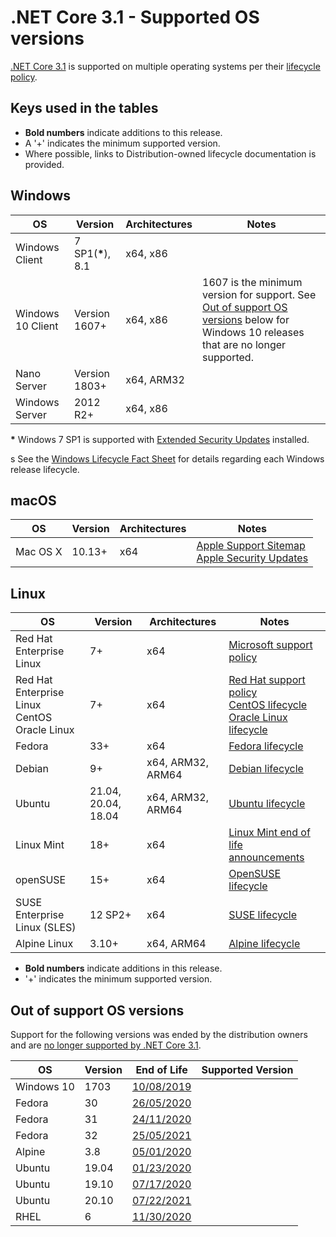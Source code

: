 # .NET Core 3.1 - Supported OS versions

[.NET Core 3.1](README.md) is supported on multiple operating systems per their [lifecycle policy](../../os-lifecycle-policy.md).

## Keys used in the tables

* **Bold numbers** indicate additions to this release.
* A '+' indicates the minimum supported version.
* Where possible, links to Distribution-owned lifecycle documentation is provided.

## Windows

OS                            | Version                       | Architectures  | Notes
------------------------------|-------------------------------|----------------|-----
Windows Client                | 7 SP1(**\***), 8.1            | x64, x86       |
Windows 10 Client             | Version 1607+                 | x64, x86       | 1607 is the minimum version for support. See [Out of support OS versions](#out-of-support-os-versions) below for Windows 10 releases that are no longer supported.
Nano Server                   | Version 1803+                 | x64, ARM32     |
Windows Server                | 2012 R2+                  | x64, x86       |

**\*** Windows 7 SP1 is supported with [Extended Security Updates](https://docs.microsoft.com/troubleshoot/windows-client/windows-7-eos-faq/windows-7-extended-security-updates-faq) installed.

s
See the [Windows Lifecycle Fact Sheet](https://support.microsoft.com/help/13853/windows-lifecycle-fact-sheet) for details regarding each Windows release lifecycle.

## macOS

OS                            | Version                       | Architectures  | Notes
------------------------------|-------------------------------|----------------|-----
Mac OS X                      | 10.13+                        | x64            | [Apple Support Sitemap](https://support.apple.com/sitemap) <br> [Apple Security Updates](https://support.apple.com/en-us/HT201222)

## Linux

OS                            | Version                       | Architectures  | Notes
------------------------------|-------------------------------|----------------|-----
Red Hat Enterprise Linux      | 7+                            | x64            | [Microsoft support policy](https://dotnet.microsoft.com/platform/support/policy/)
Red Hat Enterprise Linux <br> CentOS <br> Oracle Linux | 7+    | x64            | [Red Hat support policy](https://access.redhat.com/support/policy/updates/errata/) <br> [CentOS lifecycle](https://wiki.centos.org/FAQ/General#head-fe8a0be91ee3e7dea812e8694491e1dde5b75e6d) <br> [Oracle Linux lifecycle](https://www.oracle.com/a/ocom/docs/elsp-lifetime-069338.pdf)
Fedora                        | 33+                    | x64            | [Fedora lifecycle](https://fedoraproject.org/wiki/End_of_life)
Debian                        | 9+                       | x64, ARM32, ARM64     | [Debian lifecycle](https://wiki.debian.org/DebianReleases)
Ubuntu                        | 21.04, 20.04, 18.04                  | x64, ARM32, ARM64   | [Ubuntu lifecycle](https://wiki.ubuntu.com/Releases)
Linux Mint                    | 18+                          | x64            | [Linux Mint end of life announcements](https://forums.linuxmint.com/search.php?keywords=%22end+of+life%22&terms=all&author=&sc=1&sf=titleonly&sr=posts&sk=t&sd=d&st=0&ch=300&t=0&submit=Search)
openSUSE                      | 15+                         | x64            | [OpenSUSE lifecycle](https://en.opensuse.org/Lifetime)
SUSE Enterprise Linux (SLES)  | 12 SP2+                       | x64            | [SUSE lifecycle](https://www.suse.com/lifecycle/)
Alpine Linux                  | 3.10+                          | x64, ARM64            | [Alpine lifecycle](https://wiki.alpinelinux.org/wiki/Alpine_Linux:Releases)

* **Bold numbers** indicate additions in this release.
* '+' indicates the minimum supported version.

## Out of support OS versions

Support for the following versions was ended by the distribution owners and are [no longer supported by .NET Core 3.1](https://github.com/dotnet/core/blob/main/os-lifecycle-policy.md).

|OS         | Version  | End of Life | Supported Version|
|-----------|----------|-------------|------------------|
| Windows 10| 1703     | [10/08/2019](https://support.microsoft.com/help/13853/windows-lifecycle-fact-sheet) |
| Fedora    | 30       | [26/05/2020](https://lists.fedoraproject.org/archives/list/devel@lists.fedoraproject.org/message/7UTUFY7WEL6RTFRXJB75XAFH44Y6RPUC/)   |
| Fedora    | 31       | [24/11/2020](https://lists.fedoraproject.org/archives/list/announce@lists.fedoraproject.org/thread/NU5AENRUFG4XK5D34SJN5FZPLYMZF6ZQ/)   |
| Fedora    | 32       | [25/05/2021](https://lists.fedoraproject.org/archives/list/announce@lists.fedoraproject.org/thread/RPZQXPEV3L45YQV2HRBIQ5DQZ7GMP4X3/)   |
| Alpine    | 3.8      | [05/01/2020](https://wiki.alpinelinux.org/wiki/Alpine_Linux:Releases)   |
| Ubuntu    | 19.04    | [01/23/2020](https://wiki.ubuntu.com/Releases)   |
| Ubuntu    | 19.10    | [07/17/2020](https://wiki.ubuntu.com/Releases)   |
| Ubuntu    | 20.10    | [07/22/2021](https://wiki.ubuntu.com/Releases)   |
| RHEL    | 6    | [11/30/2020](https://access.redhat.com/support/policy/updates/errata)   |
